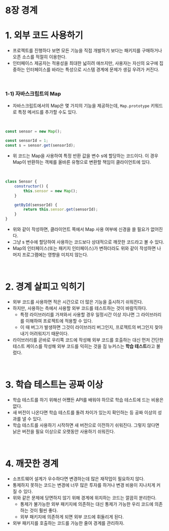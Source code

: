 # 8장 경계

# 1. 외부 코드 사용하기

- 프로젝트를 진행하다 보면 모든 기능을 직접 개발하기 보다는 패키지를 구매하거나 오픈 소스를 적절히 이용한다.
- 인터페이스 제공자는 적용성을 최대한 넓히려 애쓰지만, 사용자는 자신의 요구에 집중하는 인터페이스를 바라는 특성으로 시스템 경계에 문제가 생길 우려가 커진다.

<br />

### 1-1) 자바스크립트의 Map

- 자바스크립트에서의 Map은 몇 가지의 기능을 제공하는데, `Map.prototype` 키워드로 특정 메서드를 추가할 수도 있다.

<br />

```jsx
const sensor = new Map();

const sensorId = 1;
const s = sensor.get(sensorId);
```

- 위 코드는 Map을 사용하여 특정 반환 값을 변수 s에 할당하는 코드이다. 이 경우 Map이 반환하는 객체를 올바른 유형으로 변환할 책임이 클라이언트에 있다.

<br />

```jsx
class Sensor {
	constructor() {
		this.sensor = new Map();
	}

	getById(sensorId) {
		return this.sensor.get(sensorId);
	}
}
```

- 위와 같이 작성하면, 클라이언트 쪽에서 Map 사용 여부에 신경을 쓸 필요가 없어진다.
- 그냥 s 변수에 할당하여 사용하는 코드보다 상대적으로 깨끗한 코드라고 볼 수 있다.
- Map의 인터페이스(또는 패키지 인터페이스)가 변하더라도 위와 같이 작성하면 나머지 프로그램에는 영향을 미치지 않는다.

<br />

# 2. 경계 살피고 익히기

- 외부 코드를 사용하면 적은 시간으로 더 많은 기능을 출시하기 쉬워진다.
- 하지만, 사용하는 측에서 사용할 외부 코드를 테스트하는 것이 바람직하다.
    - 특정 라이브러리를 가져와서 사용할 경우 일정시간 이상 지나면 그 라이브러리를 이해하여 프로젝트에 적용할 수 있다.
    - 이 때 버그가 발생하면 그것이 라이브러리 버그인지, 프로젝트의 버그인지 찾아내기 어려워지기 때문이다.
- 라이브러리를 곧바로 우리쪽 코드에 작성해 외부 코드를 호출하는 대신 먼저 간단한 테스트 케이스를 작성해 외부 코드를 익히는 것을 짐 뉴커스는 **학습 테스트**라고 불렀다.

<br />

# 3. 학습 테스트는 공짜 이상

- 학습 테스트를 하기 위해선 어쨌든 API를 배워야 하므로 학습 테스트에 드는 비용은 없다.
- 새 버전이 나온다면 학습 테스트를 돌려 차이가 있는지 확인하는 등 공짜 이상의 성과를 낼 수 있다.
- 학습 테스트를 사용하기 시작하면 새 버전으로 이전하기 쉬워진다. 그렇지 않다면 낡은 버전을 필요 이상으로 오랫동안 사용하기 쉬워진다.

<br />

# 4. 깨끗한 경계

- 소프트웨어 설계가 우수하다면 변경하는데 많은 재작업이 필요하지 않다.
- 통제하지 못하는 코드는 변경에 너무 많은 투자를 하거나 변경 비용이 지나치게 커질 수 있다.
- 위와 같은 문제에 당면하지 않기 위해 경계에 위치하는 코드는 깔끔히 분리한다.
    - 통제가 불가능한 외부 패키지에 의존하는 대신 통제가 가능한 우리 코드에 의존하는 것이 훨씬 좋다.
    - 외부 패키지에 의존하게 되면 외부 코드에 휘둘리게 된다.
- 외부 패키지를 호출하는 코드를 가능한 줄여 경계를 관리하자.